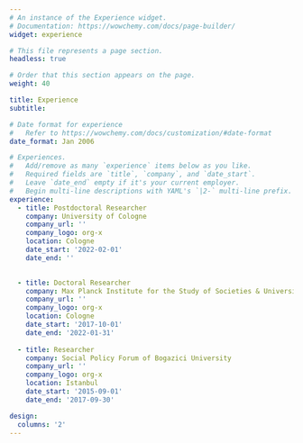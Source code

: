```yaml
---
# An instance of the Experience widget.
# Documentation: https://wowchemy.com/docs/page-builder/
widget: experience

# This file represents a page section.
headless: true

# Order that this section appears on the page.
weight: 40

title: Experience
subtitle:

# Date format for experience
#   Refer to https://wowchemy.com/docs/customization/#date-format
date_format: Jan 2006

# Experiences.
#   Add/remove as many `experience` items below as you like.
#   Required fields are `title`, `company`, and `date_start`.
#   Leave `date_end` empty if it's your current employer.
#   Begin multi-line descriptions with YAML's `|2-` multi-line prefix.
experience:
  - title: Postdoctoral Researcher
    company: University of Cologne
    company_url: ''
    company_logo: org-x
    location: Cologne
    date_start: '2022-02-01'
    date_end: ''
    

  - title: Doctoral Researcher
    company: Max Planck Institute for the Study of Societies & University of Cologne
    company_url: ''
    company_logo: org-x
    location: Cologne
    date_start: '2017-10-01'
    date_end: '2022-01-31'
    
  - title: Researcher
    company: Social Policy Forum of Bogazici University
    company_url: ''
    company_logo: org-x
    location: Istanbul
    date_start: '2015-09-01'
    date_end: '2017-09-30'

design:
  columns: '2'
---
```


